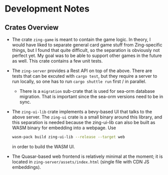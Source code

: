 Development Notes
=================

Crates Overview
---------------

* The crate `zing-game` is meant to contain the game logic.  In theory, I would
  have liked to separate general card game stuff from Zing-specific things, but
  I found that quite difficult, so the separation is obviously not perfect yet.
  My goal was to be able to support other games in the future as well.  This
  crate contains a few unit tests.
* The `zing-server` provides a Rest API on top of the above.  There are tests
  that can be excuted with `cargo test`, but they require a server to run
  locally, so one has to run `cargo shuttle run` first / in parallel.
  * There is a `migration` sub-crate that is used for sea-orm database
    migration.  That is important since the sea-orm versions need to be in sync.
* The `zing-ui-lib` crate implements a bevy-based UI that talks to the above
  server.  The `zing-ui` crate is a small binary around this library, and this
  separation is needed because the zing-ui-lib can also be built as WASM binary
  for embedding into a webpage.  Use

  ```sh
  wasm-pack build zing-ui-lib --release --target web
  ```

  in order to build the WASM UI.
* The Quasar-based web frontend is relatively minimal at the moment; it is
  located in `zing-server/assets/index.html` (single file with CDN JS
  embeddings).
